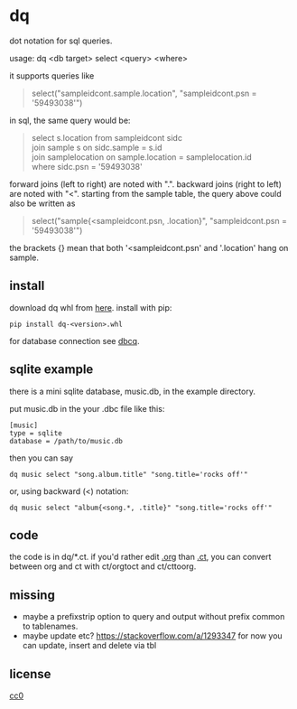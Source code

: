 # dq

dot notation for sql queries.

usage: dq \<db target\> select \<query\> \<where\>

it supports queries like

> select("sampleidcont.sample.location", "sampleidcont.psn =
'59493038'")

in sql, the same query would be:

> select s.location from sampleidcont sidc <br>
  join sample s on sidc.sample = s.id <br>
  join samplelocation on sample.location = samplelocation.id <br>
  where sidc.psn = '59493038'

forward joins (left to right) are noted with ".". backward joins
(right to left) are noted with "<". starting from the sample table,
the query above could also be written as

> select("sample{<sampleidcont.psn, .location}", "sampleidcont.psn = '59493038'")

the brackets {} mean that both '<sampleidcont.psn' and '.location'
hang on sample.

## install

download dq whl from
[here](https://github.com/numlims/dq/releases). install with
pip:

```
pip install dq-<version>.whl
```

for database connection see [dbcq](https://github.com/numlims/dbcq?tab=readme-ov-file#db-connection).

## sqlite example

there is a mini sqlite database, music.db, in the example directory.

put music.db in the your .dbc file like this:

```
[music]
type = sqlite
database = /path/to/music.db
```

then you can say

```
dq music select "song.album.title" "song.title='rocks off'"
```

or, using backward (<) notation:

```
dq music select "album{<song.*, .title}" "song.title='rocks off'"
```

## code

the code is in dq/*.ct. if you'd rather edit
[.org](https://orgmode.org/manual/Working-with-Source-Code.html) than
[.ct](https://github.com/tnustrings/codetext), you can convert between
org and ct with ct/orgtoct and ct/cttoorg.

## missing

- maybe a prefixstrip option to query and output without prefix common to tablenames.
- maybe update etc? https://stackoverflow.com/a/1293347 for now you can update, insert and delete via tbl

## license

[cc0](https://creativecommons.org/publicdomain/zero/1.0/)
